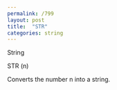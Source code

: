 ```yaml
---
permalink: /799
layout: post
title:  "STR"
categories: string
---
```

String

STR (n)

Converts the number n into a string.

